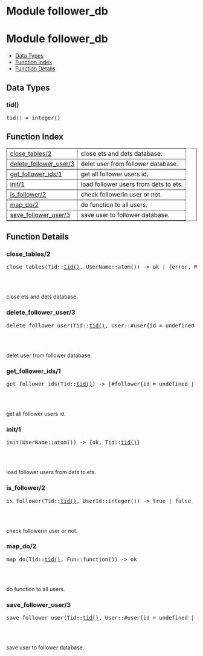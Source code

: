Module follower_db
==================


<h1>Module follower_db</h1>

* [Data Types](#types)
* [Function Index](#index)
* [Function Details](#functions)







<h2><a name="types">Data Types</a></h2>





<h3 class="typedecl"><a name="type-tid">tid()</a></h3>




<pre>tid() = integer()</pre>


<h2><a name="index">Function Index</a></h2>



<table width="100%" border="1" cellspacing="0" cellpadding="2" summary="function index"><tr><td valign="top"><a href="#close_tables-2">close_tables/2</a></td><td>close ets and dets database.</td></tr><tr><td valign="top"><a href="#delete_follower_user-3">delete_follower_user/3</a></td><td>delet user from follower database.</td></tr><tr><td valign="top"><a href="#get_follower_ids-1">get_follower_ids/1</a></td><td>get all follower users id.</td></tr><tr><td valign="top"><a href="#init-1">init/1</a></td><td>load follower users from dets to ets.</td></tr><tr><td valign="top"><a href="#is_follower-2">is_follower/2</a></td><td>check followerin user or not.</td></tr><tr><td valign="top"><a href="#map_do-2">map_do/2</a></td><td>do function to all users.</td></tr><tr><td valign="top"><a href="#save_follower_user-3">save_follower_user/3</a></td><td>save user to follower database.</td></tr></table>




<h2><a name="functions">Function Details</a></h2>


<a name="close_tables-2"></a>

<h3>close_tables/2</h3>





<pre>close_tables(Tid::<a href="#type-tid">tid()</a>, UserName::atom()) -> ok | {error, Reason::term()}</pre>
<br></br>




close ets and dets database.
<a name="delete_follower_user-3"></a>

<h3>delete_follower_user/3</h3>





<pre>delete_follower_user(Tid::<a href="#type-tid">tid()</a>, User::#user{id = undefined | integer(), status = atom(), pid = undefined | atom(), name = undefined | term(), mail = undefined | string(), password = undefined | string()}, Id::integer()) -> {ok, deleted} | {error, not_followering}</pre>
<br></br>




delet user from follower database.
<a name="get_follower_ids-1"></a>

<h3>get_follower_ids/1</h3>





<pre>get_follower_ids(Tid::<a href="#type-tid">tid()</a>) -> [#follower{id = undefined | integer(), datetime = undefined | term()}]</pre>
<br></br>




get all follower users id.
<a name="init-1"></a>

<h3>init/1</h3>





<pre>init(UserName::atom()) -> {ok, Tid::<a href="#type-tid">tid()</a>}</pre>
<br></br>




load follower users from dets to ets.
<a name="is_follower-2"></a>

<h3>is_follower/2</h3>





<pre>is_follower(Tid::<a href="#type-tid">tid()</a>, UserId::integer()) -> true | false</pre>
<br></br>




check followerin user or not.
<a name="map_do-2"></a>

<h3>map_do/2</h3>





<pre>map_do(Tid::<a href="#type-tid">tid()</a>, Fun::function()) -> ok</pre>
<br></br>




do function to all users.
<a name="save_follower_user-3"></a>

<h3>save_follower_user/3</h3>





<pre>save_follower_user(Tid::<a href="#type-tid">tid()</a>, User::#user{id = undefined | integer(), status = atom(), pid = undefined | atom(), name = undefined | term(), mail = undefined | string(), password = undefined | string()}, Id::integer()) -> ok | {error, already_followering}</pre>
<br></br>




save user to follower database.
